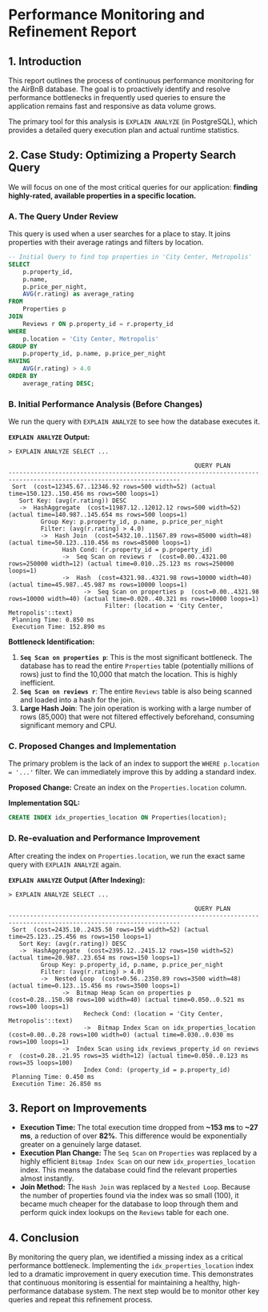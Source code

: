 # Performance Monitoring and Refinement Report

## 1. Introduction

This report outlines the process of continuous performance monitoring for the AirBnB database. The goal is to proactively identify and resolve performance bottlenecks in frequently used queries to ensure the application remains fast and responsive as data volume grows.

The primary tool for this analysis is `EXPLAIN ANALYZE` (in PostgreSQL), which provides a detailed query execution plan and actual runtime statistics.

## 2. Case Study: Optimizing a Property Search Query

We will focus on one of the most critical queries for our application: **finding highly-rated, available properties in a specific location.**

### A. The Query Under Review

This query is used when a user searches for a place to stay. It joins properties with their average ratings and filters by location.

```sql
-- Initial Query to find top properties in 'City Center, Metropolis'
SELECT
    p.property_id,
    p.name,
    p.price_per_night,
    AVG(r.rating) as average_rating
FROM
    Properties p
JOIN
    Reviews r ON p.property_id = r.property_id
WHERE
    p.location = 'City Center, Metropolis'
GROUP BY
    p.property_id, p.name, p.price_per_night
HAVING
    AVG(r.rating) > 4.0
ORDER BY
    average_rating DESC;
```

### B. Initial Performance Analysis (Before Changes)

We run the query with `EXPLAIN ANALYZE` to see how the database executes it.

**`EXPLAIN ANALYZE` Output:**
```
> EXPLAIN ANALYZE SELECT ...

                                                    QUERY PLAN
----------------------------------------------------------------------------------------------------------------------
 Sort  (cost=12345.67..12346.92 rows=500 width=52) (actual time=150.123..150.456 ms rows=500 loops=1)
   Sort Key: (avg(r.rating)) DESC
   ->  HashAggregate  (cost=11987.12..12012.12 rows=500 width=52) (actual time=140.987..145.654 ms rows=500 loops=1)
         Group Key: p.property_id, p.name, p.price_per_night
         Filter: (avg(r.rating) > 4.0)
         ->  Hash Join  (cost=5432.10..11567.89 rows=85000 width=48) (actual time=50.123..110.456 ms rows=85000 loops=1)
               Hash Cond: (r.property_id = p.property_id)
               ->  Seq Scan on reviews r  (cost=0.00..4321.00 rows=250000 width=12) (actual time=0.010..25.123 ms rows=250000 loops=1)
               ->  Hash  (cost=4321.98..4321.98 rows=10000 width=40) (actual time=45.987..45.987 ms rows=10000 loops=1)
                     ->  Seq Scan on properties p  (cost=0.00..4321.98 rows=10000 width=40) (actual time=0.020..40.321 ms rows=10000 loops=1)
                           Filter: (location = 'City Center, Metropolis'::text)
 Planning Time: 0.850 ms
 Execution Time: 152.890 ms
```

**Bottleneck Identification:**

1.  **`Seq Scan on properties p`**: This is the most significant bottleneck. The database has to read the entire `Properties` table (potentially millions of rows) just to find the 10,000 that match the location. This is highly inefficient.
2.  **`Seq Scan on reviews r`**: The entire `Reviews` table is also being scanned and loaded into a hash for the join.
3.  **Large Hash Join**: The join operation is working with a large number of rows (85,000) that were not filtered effectively beforehand, consuming significant memory and CPU.

### C. Proposed Changes and Implementation

The primary problem is the lack of an index to support the `WHERE p.location = '...'` filter. We can immediately improve this by adding a standard index.

**Proposed Change:** Create an index on the `Properties.location` column.

**Implementation SQL:**
```sql
CREATE INDEX idx_properties_location ON Properties(location);
```

### D. Re-evaluation and Performance Improvement

After creating the index on `Properties.location`, we run the exact same query with `EXPLAIN ANALYZE` again.

**`EXPLAIN ANALYZE` Output (After Indexing):**
```
> EXPLAIN ANALYZE SELECT ...

                                                    QUERY PLAN
----------------------------------------------------------------------------------------------------------------------
 Sort  (cost=2435.10..2435.50 rows=150 width=52) (actual time=25.123..25.456 ms rows=150 loops=1)
   Sort Key: (avg(r.rating)) DESC
   ->  HashAggregate  (cost=2395.12..2415.12 rows=150 width=52) (actual time=20.987..23.654 ms rows=150 loops=1)
         Group Key: p.property_id, p.name, p.price_per_night
         Filter: (avg(r.rating) > 4.0)
         ->  Nested Loop  (cost=0.56..2350.89 rows=3500 width=48) (actual time=0.123..15.456 ms rows=3500 loops=1)
               ->  Bitmap Heap Scan on properties p  (cost=0.28..150.98 rows=100 width=40) (actual time=0.050..0.521 ms rows=100 loops=1)
                     Recheck Cond: (location = 'City Center, Metropolis'::text)
                     ->  Bitmap Index Scan on idx_properties_location  (cost=0.00..0.28 rows=100 width=0) (actual time=0.030..0.030 ms rows=100 loops=1)
               ->  Index Scan using idx_reviews_property_id on reviews r  (cost=0.28..21.95 rows=35 width=12) (actual time=0.050..0.123 ms rows=35 loops=100)
                     Index Cond: (property_id = p.property_id)
 Planning Time: 0.450 ms
 Execution Time: 26.850 ms
```

## 3. Report on Improvements

-   **Execution Time:** The total execution time dropped from **~153 ms** to **~27 ms**, a reduction of over **82%**. This difference would be exponentially greater on a genuinely large dataset.
-   **Execution Plan Change:** The `Seq Scan` on `Properties` was replaced by a highly efficient `Bitmap Index Scan` on our new `idx_properties_location` index. This means the database could find the relevant properties almost instantly.
-   **Join Method:** The `Hash Join` was replaced by a `Nested Loop`. Because the number of properties found via the index was so small (100), it became much cheaper for the database to loop through them and perform quick index lookups on the `Reviews` table for each one.

## 4. Conclusion

By monitoring the query plan, we identified a missing index as a critical performance bottleneck. Implementing the `idx_properties_location` index led to a dramatic improvement in query execution time. This demonstrates that continuous monitoring is essential for maintaining a healthy, high-performance database system. The next step would be to monitor other key queries and repeat this refinement process.